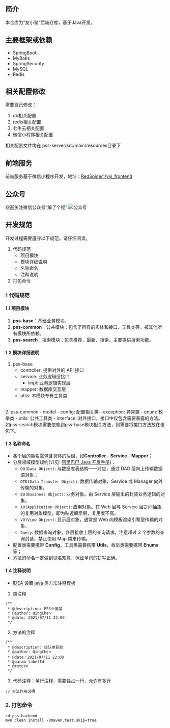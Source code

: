 ## 简介
本仓库为”友小聚“后端仓库，基于Java开发。

## 主要框架或依赖
- SpringBoot
- MyBatis
- SpringSecurity
- MySQL
- Redis

## 相关配置修改
需要自己修改：
1. db相关配置
2. redis相关配置
3. 七牛云相关配置
4. 微信小程序相关配置

相关配置文件均在 pss-server/src/main/resources目录下

## 前端服务
前端服务基于微信小程序开发，地址：[RedSpider1/yxj_frontend](https://github.com/RedSpider1/yxj_frontkend)

## 公众号

欢迎关注微信公众号“编了个程”
![公众号](https://file.yasinshaw.com/202004/20/E432D8F2EA04.jpg)

## 开发规范
开发过程需要遵守以下规范，请仔细阅读。
<br/>
1. 代码规范
    - 项目模块
    - 模块详细说明
    - 名称命名
    - 注释说明
2. 打包命令

### 1 代码规范
#### 1.1 项目模块
1. **pss-base**：基础业务模块。
2. **pss-common**：公共模块：包含了所有的实体和接口、工具类等。被其他所有模块所依赖。
3. **pss-search**：搜索模块：包含推荐、最新、搜索。主要提供搜索功能。

#### 1.2 模块详细说明
1. pss-base
    - controller: 提供对外的 API 接口
    - service: 业务逻辑层接口
        - impl: 业务逻辑实现层
    - mapper: 数据库交互层
    - utils: 本模块专有工具类

<br/>
2. pss-common
- model
    - config: 配置相关类
    - exception: 异常类
    - enum: 枚举类
- utils: 公共工具类
- interface: 对外接口，接口中仅包含需要暴露的方法。如pss-search模块需要依赖到pss-base模块相关方法，则需要将接口方法放在该包下。

#### 1.3 名称命名
- 各个层的类名需包含具体的后缀，如**Controller**，**Service**，**Mapper**；
- 分层领域模型规约(详见: [阿里巴巴 Java 开发手册](https://kangroo.gitee.io/ajcg/#/app-layer))：
    - `DO(Data Object)`: 与数据库表结构一一对应，通过 DAO 层向上传输数据源对象；
    - `DTO(Data Transfer Object)`: 数据传输对象，Service 或 Manager 向外传输的对象。
    - `BO(Business Object)`: 业务对象。由 Service 层输出的封装业务逻辑的对象。
    - `AO(Application Object)`: 应用对象。在 Web 层与 Service 层之间抽象的复用对象模型，即为贴近展示层，复用度不高。
    - `VO(View Object)`: 显示层对象，通常是 Web 向模板渲染引擎层传输的对象。
    - `Query`: 数据查询对象，各层接收上层的查询请求。注意超过 2 个参数的查询封装，禁止使用 Map 类来传输。
- 配置类需要携带 **Config**，工具类需要携带 **Utils**，枚举类需要携带 **Enums** 等；
- 方法的命名一定做到见名知意，保证单词的拼写正确。

#### 1.4 注释说明
- [IDEA 设置 java 类方法注释模板](https://blog.csdn.net/u012946310/article/details/93495712)
1. 类注释
```
/**
 * @description: PSS业务层
 * @author: QingChen
 * @date: 2021/07/11 22:00
 */
```
2. 方法的注释
```
/**
 * @description: 组队单获取
 * @author: QingChen
 * @date：2021/07/11 22:00
 * @param labelId
 * @return 
 */
```

3. 代码注释：单行注释，需要独占一行，允许有多行
```
// 方法作用说明
```

### 2. 打包命令
```
cd pss-backend
mvn clean install -Dmaven.test.skip=true

```
